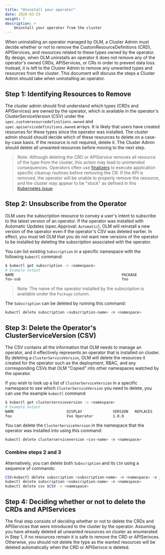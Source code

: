 ```yaml
---
title: "Uninstall your operator"
date: 2020-03-25
weight: 7
description: >
    Uninstall your operator from the cluster
---
```


When uninstalling an operator managed by OLM, a Cluster Admin must decide whether or not to remove the CustomResourceDefinitions (CRD), APIServices, and resources related to these types owned by the operator. By design, when OLM uninstalls an operator it does not remove any of the operator's owned CRDs, APIServices, or CRs in order to prevent data loss. Instead, it is left to the Cluster Admin to remove any unwanted types and resources from the cluster. This document will discuss the steps a Cluster Admin should take when uninstalling an operator.

## Step 1: Identifying Resources to Remove

The cluster admin should first understand which types (CRDs and APIServices) are owned by the operator, which is available in the operator's ClusterServiceVersion (CSV) under the `spec.customresourcedefinitions.owned` and `spec.apiservicedefinitions.owned` arrays. It is likely that users have created resources for these types since the operator was installed. The cluster admin should should decide which of these resources to delete on a case-by-case basis. If the resource is not required, delete it. The Cluster Admin should delete all unwanted resources before moving to the next step.

> Note: Although deleting the CRD or APIService removes all resource of the type from the cluster, this action may lead to unintended consequences. Operators often use [finalizers](https://book.kubebuilder.io/reference/using-finalizers.html) to execute application specific cleanup routines before removing the CR. If the API is removed, the operator will be unable to properly remove the resource, and the cluster may appear to be "stuck" as defined in this [Kubernetes issue](https://github.com/kubernetes/kubernetes/issues/60807).

## Step 2: Unsubscribe from the Operator

OLM uses the subscription resource to convey a user's intent to subscribe to the latest version of an operator. If the operator was installed with Automatic Updates (spec.Approval: `Automatic`), OLM will reinstall a new version of the operator even if the operator's CSV was deleted earlier. In effect, you must tell OLM that you do not want new versions of the operator to be installed by deleting the subscription associated with the operator.

You can list existing `Subscription` in a specific namespace with the following `kubectl` command:

```bash
$ kubectl get subscription -n <namespace>
# Example output
NAME                                                 PACKAGE              SOURCE            CHANNEL
foo-sub                                              foo                  foo-catalog       alpha
```

> Note: The name of the operator installed by the subscription is available under the `Package` column.

The `Subscription` can be deleted by running this command:

```bash
kubectl delete subscription <subscription-name> -n <namespace>
```

## Step 3: Delete the Operator's ClusterServiceVersion (CSV)

The CSV contains all the information that OLM needs to manage an operator, and it effectively represents an operator that is installed on cluster. By deleting a `ClusterServiceVersion`, OLM will delete the resources it created for the operator such as the deployment, RBAC, and any corresponding CSVs that OLM "Copied" into other namespaces watched by the operator.

If you wish to look up a list of `ClusterServiceVersion` in a specific namespace to see which `ClusterServiceVersion` you need to delete, you can use the example `kubectl` command:

```bash
$ kubectl get clusterserviceversion -n <namespace>
# Example output
NAME                        DISPLAY              VERSION   REPLACES                    PHASE
foo                         Foo Operator         1.0.0                                 Succeeded
```

You can delete the `ClusterServiceVersion` in the namespace that the operator was installed into using this command:

```bash
kubectl delete clusterserviceversion <csv-name> -n <namespace>
```

### Combine steps 2 and 3

Alternatively, you can delete both `Subscription` and its `CSV` using a sequence of commands:

```bash
CSV=kubectl delete subscription <subscription-name> -n <namespace> -o json | jq '.status.installedCSV'
kubectl delete subscription <subscription-name> -n <namespace>
kubectl delete csv $CSV -n <namespace>
```

## Step 4: Deciding whether or not to delete the CRDs and APIServices

The final step consists of deciding whether or not to delete the CRDs and APIServices that were introduced to the cluster by the operator. Assuming you have already deleted all unwanted resources on cluster as enumerated in Step 1, if no resources remain it is safe to remove the CRD or APISerivces. Otherwise, you should not delete the type as the wanted resources will be deleted automatically when the CRD or APISerivce is deleted.
